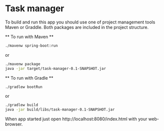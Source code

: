 # Task manager

To build and run this app you should use one of project management tools Maven or Graddle.
Both packages are included in the project structure.

** To run with Maven **

```sh
./mavenw spring-boot:run
```
or

```sh
./mavenw package
java -jar target/task-manager-0.1-SNAPSHOT.jar
```

** To run with Gradle **

```sh
./gradlew bootRun
```

or

```sh
./gradlew build
java -jar build/libs/task-manager-0.1-SNAPSHOT.jar
```

When app started just open http://localhost:8080/index.html with your web-browser.
